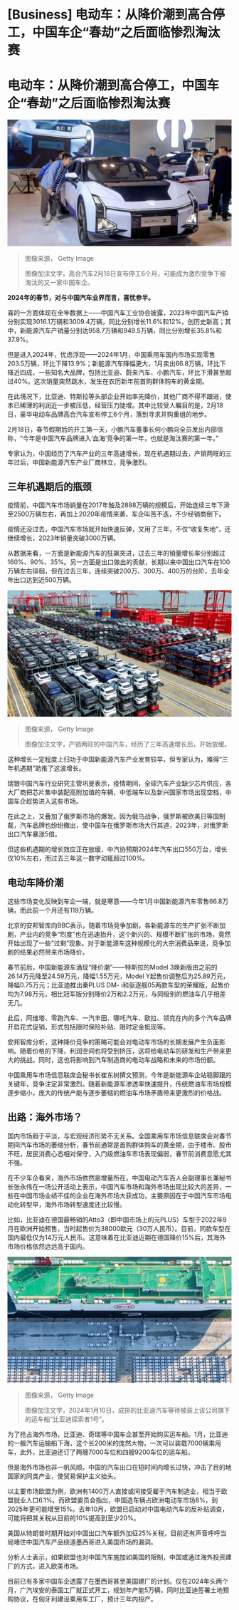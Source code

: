 # [Business] 电动车：从降价潮到高合停工，中国车企“春劫”之后面临惨烈淘汰赛

#  电动车：从降价潮到高合停工，中国车企“春劫”之后面临惨烈淘汰赛


![高合汽车可能成为激烈竞争下被淘汰的又一家车企。](_132771777_whatsubject.jpg)

> 图像来源，  Getty Image
>
> 图像加注文字，高合汽车2月18日宣布停工6个月，可能成为激烈竞争下被淘汰的又一家中国车企。

**2024年的春节，对与中国汽车业界而言，喜忧参半。**

喜的一方面体现在全年数据上——中国汽车工业协会披露，2023年中国汽车产销分别实现3016.1万辆和3009.4万辆，同比分别增长11.6%和12%，创历史新高；其中，新能源汽车产销量分别达958.7万辆和949.5万辆，同比分别增长35.8%和37.9%。

但是进入2024年，忧虑浮现——2024年1月，中国乘用车国内市场实现零售203.5万辆，环比下降13.9%；新能源汽车降幅更大，1月卖出66.8万辆，环比下降近四成，一些知名大品牌，包括比亚迪、蔚来汽车、小鹏汽车，环比下滑甚至超过40%。这次销量突然跳水，发生在农历新年前首购群体购车的黄金期。

在此境况下，比亚迪、特斯拉等头部企业开始率先降价，其他厂商不得不跟进，使本已稀薄的利润近一步被压低，经营压力陡增。其中比较受人瞩目的是，2月18日，豪华电动车品牌高合汽车宣布停工6个月，落到寻求并购重组的地步。

2月18日，春节假期后的开工第一天，小鹏汽车董事长何小鹏向全员发出内部信称，“今年是中国汽车品牌进入‘血海’竞争的第一年，也就是淘汰赛的第一年。”

专家认为，中国经历了汽车产业的三年高速增长，现在机遇期过去，产销两旺的三年过后，中国新能源汽车产业厂商林立，竞争激烈。

##  三年机遇期后的瓶颈

疫情前，中国汽车市场销量在2017年触及2888万辆的规模后，开始连续三年下滑至2500万辆左右，再加上2020年疫情来袭，车企叫苦不迭，不少经销商倒下。

疫情还没过去，中国汽车市场就开始快速反弹，又用了三年，不仅“收复失地”，还继续增长，2023年销量突破3000万辆。

从数据来看，一方面是新能源汽车的狂飙突进，过去三年的销量增长率分别超过160%、90%、35%。另一方面是出口做出的贡献，长期以来中国出口汽车在100万辆左右徘徊，但在过去三年，连续突破200万、300万、400万的台阶，去年全年出口达到近500万辆。

![产销两旺的中国汽车，经历了三年高速增长后，开始放缓。](_132771778_whatsubject.jpg)

> 图像来源，  Getty Image
>
> 图像加注文字，产销两旺的中国汽车，经历了三年高速增长后，开始放缓。

这种增长一定程度上归功于中国新能源汽车产业发育较早，但专家认为，难得“三年机遇期”助推了这波增长。

瑞银中国汽车行业研究主管巩旻表示，疫情期间，全球汽车产业缺少芯片供应，各大厂商把芯片集中装配高附加值的车辆，中低端车以及新兴国家市场出现空档，中国车企趁势进入这些市场。

在此之上，又叠加了俄罗斯市场的爆发。因为俄乌战争，俄罗斯被欧美日等国制裁，汽车品牌也纷纷撤出，使中国车在俄罗斯市场大行其道，2023年，对俄罗斯出口汽车暴涨5倍。

但这些机遇期的增长效应正在放缓，中汽协预期2024年汽车出口550万台，增长仅10%左右，而过去三年这一数字动辄超过100%。

##  电动车降价潮

这些市场变化反映到车企一端，就是寒意——今年1月中国新能源汽车零售66.8万辆，而此前一个月还有119万辆。

北京的安邦智库向BBC表示，随着市场竞争加剧，各新能源车的生产扩张不断加剧，产业内的竞争“烈度”也在迅速抬升，这个新兴的、规模不断扩张的市场，竟然开始出现了一些“过剩”现象。对于新能源车这种规模化的大宗消费品来说，竞争加剧的结果必然带来市场降价。

春节前后，中国新能源车涌现“降价潮”——特斯拉的Model 3焕新版由之前的26.14万元降至24.59万元，降幅1.55万元，Model Y起售价调整后为25.89万元，降幅0.75万元；比亚迪推出秦PLUS DM- i和驱逐舰05两款车型的荣耀版，起售价均为7.98万元，相比冠军版分别降价2万和2.2万元，与同级别的燃油车几乎相差无几。

此后，阿维塔、零跑汽车、一汽丰田、哪吒汽车、欧拉、领克在内的多个汽车品牌开启花式促销，形式包括限时保险补贴、限时定金抵现等。


安邦智库分析，这种降价竞争的策略可能会对电动车市场的长期发展产生负面影响。随着价格的下降，利润空间也将受到挤压，这将给电动车的研发和生产带来更大的挑战。同时，这也将影响到汽车制造商的电动车战略和未来的市场份额。

中国乘用车市场信息联席会秘书长崔东树撰文预测，今年是新能源车企站稳脚跟的关键年，竞争注定非常激烈。随着新能源车渗透率快速提升，传统燃油车市场规模逐步缩小，庞大的传统产能与逐步萎缩的燃油车市场矛盾带来更激烈的价格战。


##  出路：海外市场？

国内市场趋于平淡，与宏观经济形势不无关系。全国乘用车市场信息联席会对春节期间汽车市场的萎缩分析，春节前通常是首购群体购车的黄金期，由于楼市、股市不旺，居民消费心态相对保守，入门级燃油车市场表现偏弱，春节前消费意愿尤其不强。

在不少车企看来，海外市场依然是增量所在。中国电动汽车百人会副理事长兼秘书长张永伟在一场公开活动上表示，中国汽车市场和海外市场出现比较大的差异，一些在中国市场业绩不佳的企业在海外市场大获成功，主要原因在于中国汽车市场电动化转型早，海外市场转型速度还比较慢。

比如，比亚迪在德国最畅销的Atto3（即中国市场上的元PLUS）车型于2022年9月在欧洲开始预售，当时起售价为38000欧元（30万人民币）。目前，同款车型在国内最低仅为14万元人民币。这意味着在比亚迪近期在德国降价15%后，其海外市场价格依然远远高于国内。

![2024年1月10日，成排的比亚迪汽车等待装载该公司旗下的运车船“比亚迪探索者1号”（BYD EXPLORER NO.1）](_132771779_whatsubject.jpg)

> 图像来源，  Getty Image
>
> 图像加注文字，2024年1月10日，成排的比亚迪汽车等待被装上该公司旗下的运车船“比亚迪探索者1号”。

为了抢占海外市场，比亚迪、奇瑞等中国车企甚至开始购买运车船。1月，比亚迪的一艘汽车运输船下海，这个长200米的庞然大物，一次可以装载7000辆乘用车，此外，比亚迪还订了两艘7000车位和四艘9200车位的运车船。

但是海外市场也非一帆风顺。中国的汽车出口在短时间内增长过快，冲击了目的地国家的同类产业，使贸易保护主义抬头。

以主要市场欧盟为例，欧洲有1400万人直接或间接受雇于汽车制造业，相当于欧盟就业人口6.1%。而欧盟委员会指出，中国造车辆占欧洲电动车市场8%，到2025年更可能增至15%。去年10月，欧盟已启动对中国电动汽车的反补贴调查，可能将把其关税从目前的10%提高到至少20%。

美国从特朗普时期开始对中国出口汽车额外加征25%关税，目前还有声音呼呼当局堵住中国汽车产品绕道墨西哥进入美国市场的漏洞。

分析人士表示，如果欧盟也对中国汽车施加如美国的限制，中国或通过海外投资建厂的方式，进入欧美市场。

目前已有多家中国车企透露了在墨西哥甚至美国建厂的计划。仅在2024年头两个月，广汽埃安的泰国工厂就正式开工，规划年产能5万辆，同时比亚迪签署土地预购协议，在匈牙利建设乘用车工厂，预计三年内投产。



